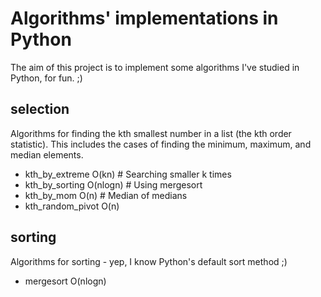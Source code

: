 # Algorithms' implementations in Python

The aim of this project is to implement some algorithms I've studied in Python,
for fun. ;)

## selection

Algorithms for finding the kth smallest number in a list (the kth order statistic). This includes the cases of finding the minimum, maximum, and median elements.

* kth_by_extreme        O(kn)     # Searching smaller k times
* kth_by_sorting        O(nlogn)  # Using mergesort
* kth_by_mom            O(n)      # Median of medians
* kth_random_pivot      O(n)

## sorting

Algorithms for sorting - yep, I know Python's default sort method ;)

* mergesort                 O(nlogn)
